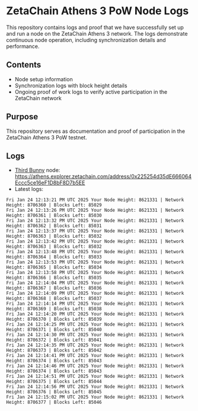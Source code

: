 # ZetaChain Athens 3 PoW Node Logs
This repository contains logs and proof that we have successfully set up and run a node on the ZetaChain Athens 3 network. The logs demonstrate continuous node operation, including synchronization details and performance.

## Contents
- Node setup information
- Synchronization logs with block height details
- Ongoing proof of work logs to verify active participation in the ZetaChain network

## Purpose
This repository serves as documentation and proof of participation in the ZetaChain Athens 3 PoW testnet.

## Logs

- [Third Bunny](https://thirdbunny.xyz/) node: https://athens.explorer.zetachain.com/address/0x225254d35dE666064Eccc5ce16eF1D8bF8D7b5EE
- Latest logs:
```
Fri Jan 24 12:13:21 PM UTC 2025 Your Node Height: 8621331 | Network Height: 8706360 | Blocks Left: 85029
Fri Jan 24 12:13:26 PM UTC 2025 Your Node Height: 8621331 | Network Height: 8706361 | Blocks Left: 85030
Fri Jan 24 12:13:32 PM UTC 2025 Your Node Height: 8621331 | Network Height: 8706362 | Blocks Left: 85031
Fri Jan 24 12:13:37 PM UTC 2025 Your Node Height: 8621331 | Network Height: 8706363 | Blocks Left: 85032
Fri Jan 24 12:13:42 PM UTC 2025 Your Node Height: 8621331 | Network Height: 8706363 | Blocks Left: 85032
Fri Jan 24 12:13:48 PM UTC 2025 Your Node Height: 8621331 | Network Height: 8706364 | Blocks Left: 85033
Fri Jan 24 12:13:53 PM UTC 2025 Your Node Height: 8621331 | Network Height: 8706365 | Blocks Left: 85034
Fri Jan 24 12:13:58 PM UTC 2025 Your Node Height: 8621331 | Network Height: 8706366 | Blocks Left: 85035
Fri Jan 24 12:14:04 PM UTC 2025 Your Node Height: 8621331 | Network Height: 8706367 | Blocks Left: 85036
Fri Jan 24 12:14:09 PM UTC 2025 Your Node Height: 8621331 | Network Height: 8706368 | Blocks Left: 85037
Fri Jan 24 12:14:14 PM UTC 2025 Your Node Height: 8621331 | Network Height: 8706369 | Blocks Left: 85038
Fri Jan 24 12:14:20 PM UTC 2025 Your Node Height: 8621331 | Network Height: 8706370 | Blocks Left: 85039
Fri Jan 24 12:14:25 PM UTC 2025 Your Node Height: 8621331 | Network Height: 8706371 | Blocks Left: 85040
Fri Jan 24 12:14:30 PM UTC 2025 Your Node Height: 8621331 | Network Height: 8706372 | Blocks Left: 85041
Fri Jan 24 12:14:35 PM UTC 2025 Your Node Height: 8621331 | Network Height: 8706373 | Blocks Left: 85042
Fri Jan 24 12:14:41 PM UTC 2025 Your Node Height: 8621331 | Network Height: 8706374 | Blocks Left: 85043
Fri Jan 24 12:14:46 PM UTC 2025 Your Node Height: 8621331 | Network Height: 8706374 | Blocks Left: 85043
Fri Jan 24 12:14:51 PM UTC 2025 Your Node Height: 8621331 | Network Height: 8706375 | Blocks Left: 85044
Fri Jan 24 12:14:56 PM UTC 2025 Your Node Height: 8621331 | Network Height: 8706376 | Blocks Left: 85045
Fri Jan 24 12:15:02 PM UTC 2025 Your Node Height: 8621331 | Network Height: 8706377 | Blocks Left: 85046
```
